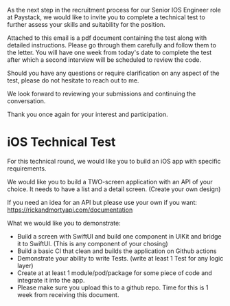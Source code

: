As the next step in the recruitment process for our Senior IOS Engineer role at Paystack, we would like to invite you to complete a technical test to further assess your skills and suitability for the position.

Attached to this email is a pdf document containing the test along with detailed instructions. Please go through them carefully and follow them to the letter. You will have one week from today's date to complete the test after which a second interview will be scheduled to review the code.

Should you have any questions or require clarification on any aspect of the test, please do not hesitate to reach out to me.

We look forward to reviewing your submissions and continuing the conversation.

Thank you once again for your interest and participation.

# iOS Technical Test
For this technical round, we would like you to build an iOS app with specific requirements.

We would like you to build a
TWO-screen application with an API of your choice. It needs to have a list and a detail screen. (Create your own design)

If you need an idea for an API but please use your own if you want: https://rickandmortyapi.com/documentation

What we would like you to demonstrate:
- Build a screen with SwiftUI and build one component in UIKit and bridge it to SwiftUI. This is any component of your chosing)
- Build a basic CI that clean and builds the application on Github actions
- Demonstrate your ability to write Tests. (write at least 1 Test for any logic layer)
- Create at at least 1 module/pod/package for some piece of code and integrate it into the app.
- Please make sure you upload this to a github repo. Time for this is 1 week from receiving this document.